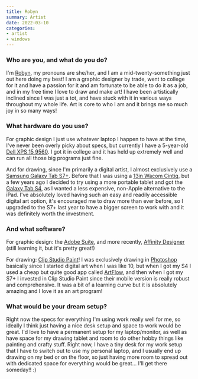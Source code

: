 ```yaml
---
title: Robyn
summary: Artist
date: 2022-03-10
categories:
- artist
- windows
---
```


### Who are you, and what do you do?

I'm [Robyn](https://twitter.com/haykebyr "Robyn's Twitter account."), my pronouns are she/her, and I am a mid-twenty-something just out here doing my best! I am a graphic designer by trade, went to college for it and have a passion for it and am fortunate to be able to do it as a job, and in my free time I love to draw and make art! I have been artistically inclined since I was just a tot, and have stuck with it in various ways throughout my whole life. Art is core to who I am and it brings me so much joy in so many ways!

### What hardware do you use?

For graphic design I just use whatever laptop I happen to have at the time, I've never been overly picky about specs, but currently I have a 5-year-old [Dell XPS 15 9560][xps-15-9560]. I got it in college and it has held up extremely well and can run all those big programs just fine.

And for drawing, since I'm primarily a digital artist, I almost exclusively use a [Samsung Galaxy Tab S7+][galaxy-tab-s7-plus]. Before that I was using a [13in Wacom Cintiq][cintiq], but a few years ago I decided to try using a more portable tablet and got the [Galaxy Tab S4][galaxy-tab-s4], as I wanted a less expensive, non-Apple alternative to the iPad. I've absolutely loved having such an easy and readily accessible digital art option, it's encouraged me to draw more than ever before, so I upgraded to the S7+ last year to have a bigger screen to work with and it was definitely worth the investment.

### And what software?

For graphic design: the [Adobe Suite][creative-suite], and more recently, [Affinity Designer][affinity-designer] (still learning it, but it's pretty great!)

For drawing: [Clip Studio Paint][clip-studio-paint]! I was exclusively drawing in [Photoshop][] basically since I started digital art when I was like 10, but when I got my S4 I used a cheap but quite good app called [ArtFlow][], and then when I got my S7+ I invested in Clip Studio Paint since their mobile version is really robust and comprehensive. It was a bit of a learning curve but it is absolutely amazing and I love it as an art program!

### What would be your dream setup?

Right now the specs for everything I'm using work really well for me, so ideally I think just having a nice desk setup and space to work would be great. I'd love to have a permanent setup for my laptop/monitor, as well as have space for my drawing tablet and room to do other hobby things like painting and crafty stuff. Right now, I have a tiny desk for my work setup that I have to switch out to use my personal laptop, and I usually end up drawing on my bed or on the floor, so just having more room to spread out with dedicated space for everything would be great... I'll get there someday!! :)

[affinity-designer]: https://en.wikipedia.org/wiki/Affinity_Designer "A vector graphics editor."
[artflow]: http://artflowstudio.com/ "A drawing app for Android."
[cintiq]: https://www.wacom.com/en-us/us/cintiq "A computer screen you can draw on."
[clip-studio-paint]: http://web.archive.org/web/20230816182254/https://www.clipstudio.net/en/ "A drawing program aimed at manga artists."
[creative-suite]: https://www.adobe.com/creativecloud.html "A collection of design tools."
[galaxy-tab-s4]: http://web.archive.org/web/20221226002544/https://www.samsung.com/us/explore/tab-s4/ "A 10.5 inch Android tablet."
[galaxy-tab-s7-plus]: https://www.samsung.com/us/tablets/ "A 12.4 inch Android tablet."
[photoshop]: https://www.adobe.com/products/photoshop.html "A bitmap image editor."
[xps-15-9560]: https://www.dell.com/us/dfh/p/xps-15-9560-laptop/pd "A 15.6 inch PC laptop."
